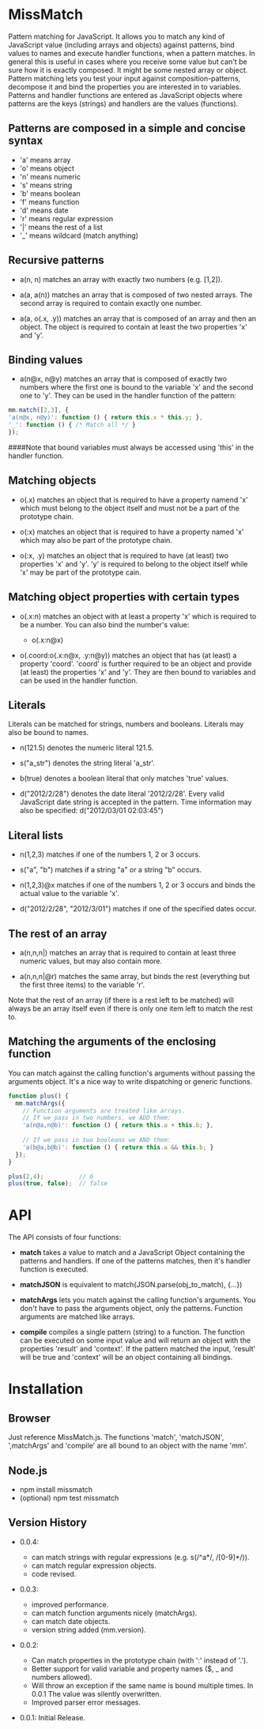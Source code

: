 MissMatch
=========

Pattern matching for JavaScript. It allows you to match any kind of JavaScript value (including arrays and objects) against patterns, bind values to names and execute 
handler functions, when a pattern matches. In general this is useful in cases where you receive some value but can't be sure how it is exactly composed. It might be
some nested array or object. Pattern matching lets you test your input against composition-patterns, decompose it and bind the properties you are interested in to variables.
Patterns and handler functions are entered as JavaScript objects where patterns are the keys (strings) and handlers are the values (functions).

Patterns are composed in a simple and concise syntax
----------------------------------------------------

  - 'a' means array
  - 'o' means object
  - 'n' means numeric
  - 's' means string
  - 'b' means boolean
  - 'f' means function
  - 'd' means date
  - 'r' means regular expression
  - '|' means the rest of a list
  - '_' means wildcard (match anything)


Recursive patterns
------------------

  - a(n, n) matches an array with exactly two numbers (e.g. [1,2]).  
  
  - a(a, a(n)) matches an array that is composed of two nested arrays. The second array is required to contain exactly one number.  
  
  - a(a, o(.x, .y)) matches an array that is composed of an array and then an object. The object is required to contain at least 
    the two properties 'x' and 'y'.  


Binding values
--------------

  - a(n@x, n@y) matches an array that is composed of exactly two numbers where the first one is bound to the variable 'x' and the second one
    to 'y'. They can be used in the handler function of the pattern:  
    
```  js
mm.match([2,3], {   
'a(n@x, n@y)': function () { return this.x * this.y; },
'_': function () { /* Match all */ }
});

```

####Note that bound variables must always be accessed using 'this' in the handler function.

Matching objects
----------------

  - o(.x) matches an object that is required to have a property namend 'x' which must belong to the object itself and must not be a part
    of the prototype chain.
    
  - o(:x) matches an object that is required to have a property named 'x' which may also be part of the prototype chain.
  
  - o(:x, .y) matches an object that is required to have (at least) two properties 'x' and 'y'. 'y' is required to belong to the object itself
    while 'x' may be part of the prototype cain.

Matching object properties with certain types
---------------------------------------------

  - o(.x:n) matches an object with at least a property 'x' which is required to be a number. You can also bind the number's value:  
    
      * o(.x:n@x)  
      
  - o(.coord:o(.x:n@x, .y:n@y)) matches an object that has (at least) a property 'coord'. 'coord' is further required to be an object and provide
    (at least) the properties 'x' and 'y'. They are then bound to variables and can be used in the handler function.  
    

Literals
--------

  Literals can be matched for strings, numbers and booleans. Literals may also be bound to names.
  
  - n(121.5) denotes the numeric literal 121.5.
    
  - s("a_str") denotes the string literal 'a_str'.
  
  - b(true) denotes a boolean literal that only matches 'true' values.
  
  - d("2012/2/28") denotes the date literal '2012/2/28'. Every valid JavaScript date string is accepted in the pattern. Time information may also be specified: d("2012/03/01 02:03:45")
  

Literal lists
-------------
  
  - n(1,2,3) matches if one of the numbers 1, 2 or 3 occurs.
  
  - s("a", "b") matches if a string "a" or a string "b" occurs.
  
  - n(1,2,3)@x matches if one of the numbers 1, 2 or 3 occurs and binds the actual value to the variable 'x'.
  
  - d("2012/2/28", "2012/3/01") matches if one of the specified dates occur.
      
      
The rest of an array
--------------------

  - a(n,n,n|) matches an array that is required to contain at least three numeric values, but may also contain more.  
    
  - a(n,n,n|@r) matches the same array, but binds the rest (everything but the first three items) to the variable 'r'.
  
Note that the rest of an array (if there is a rest left to be matched) will always be an array itself even if there is only one item left
to match the rest to.


Matching the arguments of the enclosing function
------------------------------------------------

You can match against the calling function's arguments without passing the arguments object. It's a nice way to write dispatching or generic functions.

```  js
function plus() {
  mm.matchArgs({
    // Function arguments are treated like arrays.
    // If we pass in two numbers, we ADD them:
    'a(n@a,n@b)': function () { return this.a + this.b; },
    
    // If we pass in two booleans we AND them:
    'a(b@a,b@b)': function () { return this.a && this.b; }    
  });
}

plus(2,4);          // 6 
plus(true, false);  // false
```

API
===

The API consists of four functions:
  
  - **match** takes a value to match and a JavaScript Object containing the patterns and handlers. If one of the patterns matches, then
    it's handler function is executed.
    
  - **matchJSON** is equivalent to match(JSON.parse(obj_to_match), {...})
  
  - **matchArgs** lets you match against the calling function's arguments. You don't have to pass the arguments object, only the patterns.
    Function arguments are matched like arrays.
  
  - **compile** compiles a single pattern (string) to a function. The function can be executed on some input value and will return an object
    with the properties 'result' and 'context'. If the pattern matched the input, 'result' will be true and 'context' will be an object containing
    all bindings.


Installation
============

Browser
-------

Just reference MissMatch.js. The functions 'match', 'matchJSON', ',matchArgs' and 'compile' are all bound to an object with the name 'mm'.

Node.js
-------

  - npm install missmatch
  - (optional) npm test missmatch

Version History
---------------

  - 0.0.4:
    * can match strings with regular expressions (e.g. s(/^a*/, /[0-9]*/)).
    * can match regular expression objects.
    * code revised.

  - 0.0.3:
    * improved performance.
    * can match function arguments nicely (matchArgs).
    * can match date objects.
    * version string added (mm.version).

  - 0.0.2: 
    * Can match properties in the prototype chain (with ':' instead of '.').
    * Better support for valid variable and property names ($, _ and numbers allowed).
    * Will throw an exception if the same name is bound multiple times. In 0.0.1 The value was silently overwritten.
    * Improved parser error messages.
    
  - 0.0.1: Initial Release.  
